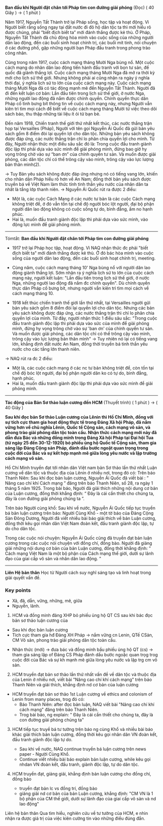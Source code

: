 **Ban đầu khi Người đặt chân tới Pháp tìm con đường giải phóng** (Đọc)
( 40 Giây ) -> ( 1 phút )

Năm 1917, Nguyễn Tất Thành trở lại Pháp sống, học tập và hoạt động. Vì Người biết rằng sống ngay tại đất nước đi đô hộ dân tộc ta thì mới hiểu rõ được chúng, phải “biết địch biết ta” mới đánh thắng được kẻ thù. Ở Pháp, Nguyễn Tất Thành đã chủ động hòa mình vào cuộc sống của những người dân lao động, đến các buổi sinh hoạt chính trị, các buổi mít tinh, nói chuyện ở các đường phố, gặp những người bạn Pháp đấu tranh trong phong trào công nhân. 

Cũng trong năm 1917, cuộc cách mạng tháng Mười Nga bùng nổ. Một cuộc cách mạng do nhân dân lao động tiến hành đấu tranh với bọn tư sản, đế quốc đã giành thắng lợi. Cuộc cách mạng tháng Mười Nga đã mở ra thời kỳ mới cho lịch sử thế giới. Nhưng không phải ai cũng nhận ra ngày ý nghĩa thời đại, ý nghĩa lịch sử to lớn của cuộc cách mạng này. Cuộc cách mạng tháng Mười Nga đã có tác động mạnh mẽ đến Nguyễn Tất Thành. Người đã đi đến kết luận cơ bản: Lần đầu tiên trong lịch sử thế giới, ở nước Nga, những người lao động đã nắm được chính quyền. Chính quyền thực dân Pháp cố tình bưng bít thông tin về cuộc cách mạng này, nhưng Người vẫn kiên trì tìm mọi cách để biết về cuộc cách mạng tháng Mười từ việc theo dõi sách báo, thu thập những tài liệu ít ỏi từ bạn bè. 

Đến năm 1918, Chiến tranh thế giới thứ nhất kết thúc, các nước thắng trận họp tại Versailles (Pháp), Người với tên gọi Nguyễn Ái Quốc đã gửi bản yêu sách gồm 8 điểm đòi lại quyền lợi cho dân tộc. Những bản yêu sách không được đáp ứng, các nước thắng trận chỉ lo phân chia quyền lợi cho mình. Từ đây, Người nhận thức một điều sâu sắc đó là: Trong cuộc đấu tranh giành độc lập thì phải dựa vào sức mình để giải phóng mình, đừng bao giờ hy vọng trông chờ vào sự “ban ơn” của chính quyền tư sản. Và muốn được giải phóng,  các dân tộc chỉ có thể trông cậy vào mình, trông cậy vào lực lượng bản thân mình(2). 

→ Tuy Bản yêu sách không được đáp ứng nhưng nó có tiếng vang lớn, khiến cho nhân dân Pháp hiểu rõ hơn về An Nam; đồng thời bản yêu sách được truyền bá về Việt Nam làm thức tỉnh tinh thần yêu nước của nhân dân ta nhất là tầng lớp thanh niên. 
→ Nguyễn Ái Quốc rút ra được 2 điều:

+ Một là, các cuộc Cách Mạng ở các nước tư bản là các cuộc Cách mạng không triệt để, ở đó vẫn tồn tại chế độ người bóc lột người, đại bộ phận người dân lao động không có cuộc sống tự do, bình đẳng, ấm no hạnh phúc.
+ Hai là, muốn đấu tranh giành độc lập thì phải dựa vào sức mình, vào động lực mình để giải phóng mình.

---
Tómtắt: **Ban đầu khi Người đặt chân tới Pháp tìm con đường giải phóng** 

+ 1917 trở lại Pháp học tập, hoạt động. Vì NAQ nhận thức đc phải "biết địch biết ta" mới đánh thắng được kẻ thù. Ở đó bác hòa mình vào cuộc sống của người dân lao động, đến các buổi sinh hoạt chính trị, meeting.   

+ Cùng năm, cuộc cách mạng tháng 10' Nga bùng nổ với người dân lao động giành thắng lợi.
	Sớm nhận ra ý nghĩa lịch sử to lớn của cuộc cách mạng này, người kết luận: "Lần đầu tiên trong lịch sử thế giới, ở nước Nga, những người lao động đã nắm đc chính quyền". Dù chính quyền thực dân Pháp cố bưng bít, nhưng người vẫn kiên trì tìm mọi cách về cách mạng tháng 10.
 
+ 1918 kết thúc chiến tranh thế giới lần thứ nhất, tại Versailles người gửi bản yêu sách gồm 8 điểm đòi lại quyền lợi cho dân tộc. Nhưng các bản yêu sách không được đáp ứng, các nước thắng trận thì chỉ lo phân chia quyền lợi của mình. Từ đây, người nhận thức 1 điều sâu sắc: "Trong cuộc đấu tranh giành độc lập thì phải dựa vào sức của mình để giải phóng mình, đừng hy vọng trông chờ vào sự 'ban ơn' của chính quyền tư sản. Và muốn được giải phóng, các dân tộc chỉ có thể trông cậy vào mình, trông cậy vào lực lượng bản thân mình" 
-> Tuy nhiên nó lại có tiếng vang lớn, khẳng định đất nước An Nam, đồng thời truyền bá tinh thần yêu nước cho các tầng lớn thanh niên.

-> NAQ rút ra đc 2 điều:
+ Một là, các cuộc cách mạng ở các nc tư bản không triệt để, còn tồn tại chế độ bóc lột người, đại bộ phận người dân ko có tự do, bình đẳng, hạnh phúc.
+ Hai là, muốn đấu tranh giành độc lập thì phải dựa vào sức mình để giải phóng mình.



---------------------------------------------------------------------------------------------------------------------------
**Tác động của Bản Sơ thảo luận cương đến HCM** (Thuyết trình)
( 1 phút ) -> ( 40 Giây )

**Sau khi đọc bản Sơ thảo Luận cương của Lênin thì Hồ Chí Minh, đồng với sự tích cực tham gia hoạt động thực tế trong Đảng Xã hội Pháp, đã nắm vững hơn về chủ nghĩa Lênin, Quốc tế Cộng sản, cách mạng vô sản, và phong trào giải phóng dân tộc toàn cầu. Nhận thức cách mạng mới này đã dẫn đưa Bác và những đồng minh trong Đảng Xã hội Pháp tại Đại hội Tua (từ ngày 25 đến 30-12-1920) bỏ phiếu ủng hộ Quốc tế Cộng sản, tham gia sáng lập Đảng Cộng sản Pháp, đánh dấu bước ngoặt quan trọng trong cuộc đời của Bác và sự kết hợp mạnh mẽ giữa lòng yêu nước và lập trường cách mạng vô sản.**


Hồ Chí Minh truyền đạt tới nhân dân Việt nam bản Sơ thảo lần thứ nhất Luận cương về dân tộc và thuộc địa của Lênin ở nhiều nơi, trong đó có: 
Trên báo Thanh Niên: Sau khi đọc bản luận cương, Nguyễn Ái Quốc đã viết bài : ” Nâng cao chí khí Cách mạng ” đăng trên báo Thanh Niên, số 28, ra ngày 1 tháng 5 năm 1925. Trong bài báo, Người đã giải thích những nội dung cơ bản của Luận cương, đồng thời khẳng định: “ Đây là cái cần thiết cho chúng ta, đây là con đường giải phóng chúng ta ”.


Trên báo Người cùng khổ: Sau khi về nước, Nguyễn Ái Quốc tiếp tục truyền bá bản luận cương trên báo: Người Cùng Khổ - một tờ báo của Đảng Cộng Sản Đông Dương, Người đã viết nhiều bài báo giải thích về bản Luận cương, đồng thời kêu gọi nhân dân Việt Nam đoàn kết, đấu tranh giành độc lập, tự do cho dân tộc.


Trong các cuộc nói chuyện: Nguyễn Ái Quốc cũng đã truyền đạt bản luận cương trong các cuộc nói chuyện với đồng chí, đồng bào. Người đã giảng giải những nội dung cơ bản của bản Luận cương, đồng thời khẳng định: ” Cách mạng Việt Nam là một bộ phận của Cách mạng thế giới, dưới sự lãnh đạo của giai cấp vô sản và nhân dân lao động. ” 

----------------------------------------------------------------------------------------------------------------------------
**Liên Hệ bản thân**
Học từ Người cách suy nghĩ sáng tạo và linh hoạt trong giải quyết vấn đề.

### Key points
+ Xã, đã, dẫn, vững, những, mẽ, giữa
+ Nguyễn, lãnh.

1) HCM và đồng minh đảng XHP bỏ phiếu ủng hộ QT CS sau khi bác đọc bản sơ thảo luận cương của 
+ Sau khi đọc bản luận cương 
+ Tích cực tham gia hđ Đảng XH Pháp -> nắm vững cn Lenin, QTế CSản, CM Vô sản, phong trào giải phóng dân tộc toàn cầu.
- Nhận thức (mới) -> đưa bác và đồng minh bầu phiếu ủng hộ QT (cs) -> tham gia sáng lập of Đảng CS Pháp
	đánh dấu bước ngoặc quan trọg trog cuộc đời của Bác và sự kh mạnh mẽ giữa lòng yêu nước và lập trg cm vô sản.


2) HCM truyền đạt bản sơ thảo lần thứ nhất vấn đề về dân tộc và thuộc địa của Lenin ở nhiều nơi, viết bài "Nâng cao chí khí cách mạng" trên báo Thanh Niên và giải thích, khẳng định nd cơ bản của luận cương
+ HCM truyền đạt bản sơ thảo 1st Luận cương về ethics and colonism of Lenin from many places, trog đó có:
	+ Báo Thanh Niên: after đọc bản luận, NAQ viết bài "Nâng cao chí khí cách mạng" đăng trên báo Thanh Niên.   
	+ Trog bài báo, ng explain: " Đây là cái cần thiết cho chúng ta, đây là con đường giải phóng chúng ta"


3) HCM tiếp tục truyề bá tư tưởng trên báo ng cùng Khổ và nhiều bài báo khác giải thích bản luận cương, đồng thời kêu gọi nhân dân VN đoàn kết, đấu tranh giành độc lập tự do. 
	+ Sau khi về nước, NAQ continue truyền bá luận cương trên news paper - Người Cùng Khổ.
	+ Continue viết nhiều bài báo explain bản luận cương, while kêu gọi nhdan VN đoàn kết, đấu tranh, giành độc lập, tự do dân tộc.


4) HCM truyền đạt, giảng giải, khẳng định bản luận cương cho đồng chí, đồng bào
	+ truyền đạt bản lc vs đồng trí, đồng bào
	+ giảng giải nd cơ bản của bản Luận cương, khẳng định: "CM VN là 1 bộ phận của CM thế giới, dưới sự lãnh đạo của giai cấp vô sản và nd lao động"


Liên hệ bản thân
	Qua tìm hiểu, nghiên cứu về tư tưởng của HCM, e nhìn nhận ra được giá trị của việc kiên cường tin vào những điều đúng đắn.